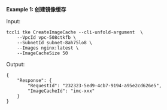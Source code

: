 **Example 1: 创建镜像缓存**



Input: 

```
tccli tke CreateImageCache --cli-unfold-argument  \
    --VpcId vpc-508ctkfb \
    --SubnetId subnet-8ah75lo8 \
    --Images nginx:latest \
    --ImageCacheSize 50
```

Output: 
```
{
    "Response": {
        "RequestId": "232323-5ed9-4cb7-9194-a95e2cd626e5",
        "ImageCacheId": "imc-xxx"
    }
}
```

